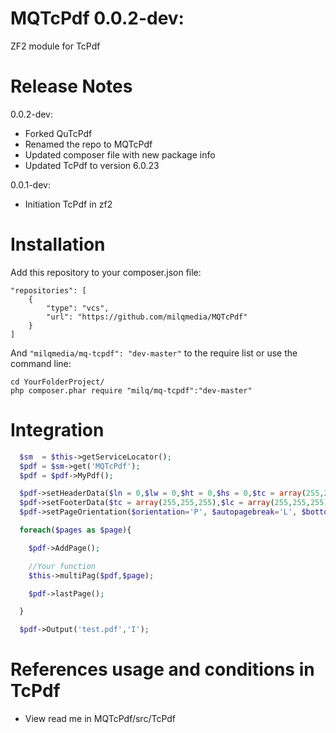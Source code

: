 MQTcPdf 0.0.2-dev:
========================

ZF2 module for TcPdf

Release Notes
========================

0.0.2-dev:

- Forked QuTcPdf
- Renamed the repo to MQTcPdf
- Updated composer file with new package info
- Updated TcPdf to version 6.0.23

0.0.1-dev:

- Initiation TcPdf in zf2

Installation
========================

Add this repository to your composer.json file:

```
"repositories": [
	{
		"type": "vcs",
		"url": "https://github.com/milqmedia/MQTcPdf"
	}
]
```

And ```"milqmedia/mq-tcpdf": "dev-master"``` to the require list or use the command line:

```
cd YourFolderProject/
php composer.phar require "milq/mq-tcpdf":"dev-master"
```

Integration
========================
```php
  $sm  = $this->getServiceLocator();
  $pdf = $sm->get('MQTcPdf');
  $pdf = $pdf->MyPdf();

  $pdf->setHeaderData($ln = 0,$lw = 0,$ht = 0,$hs = 0,$tc = array(255,255,255),$lc = array(255,255,255));
  $pdf->setFooterData($tc = array(255,255,255),$lc = array(255,255,255));
  $pdf->setPageOrientation($orientation='P', $autopagebreak='L', $bottommargin=-200);

  foreach($pages as $page){

    $pdf->AddPage();

    //Your function
    $this->multiPag($pdf,$page);

    $pdf->lastPage();

  }

  $pdf->Output('test.pdf','I');
```

References usage and conditions in TcPdf
========================
- View read me in MQTcPdf/src/TcPdf
